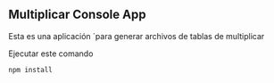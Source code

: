 

##  Multiplicar Console App

Esta es una aplicación ´para generar archivos de tablas de 
multiplicar

Ejecutar este comando

````
npm install
````